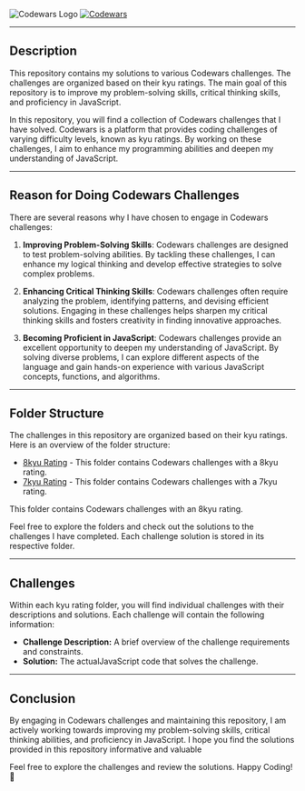 ![Codewars Logo](https://uploads-ssl.webflow.com/62e3ee10882dc50bcae8d07a/634816d46fc4a32b2a583416_codewars-og-image.png)
[![Codewars](https://www.codewars.com/users/jfmartinz/badges/large)](https://www.codewars.com/users/sejosephmartin)

---

## Description
This repository contains my solutions to various Codewars challenges. The challenges are organized based on their kyu ratings. The main goal of this repository is to improve my problem-solving skills, critical thinking skills, and proficiency in JavaScript.

In this repository, you will find a collection of Codewars challenges that I have solved. Codewars is a platform that provides coding challenges of varying difficulty levels, known as kyu ratings. By working on these challenges, I aim to enhance my programming abilities and deepen my understanding of JavaScript.

--- 

## Reason for Doing Codewars Challenges

There are several reasons why I have chosen to engage in Codewars challenges:

1. **Improving Problem-Solving Skills**: Codewars challenges are designed to test problem-solving abilities. By tackling these challenges, I can enhance my logical thinking and develop effective strategies to solve complex problems.

2. **Enhancing Critical Thinking Skills**: Codewars challenges often require analyzing the problem, identifying patterns, and devising efficient solutions. Engaging in these challenges helps sharpen my critical thinking skills and fosters creativity in finding innovative approaches.

3. **Becoming Proficient in JavaScript**: Codewars challenges provide an excellent opportunity to deepen my understanding of JavaScript. By solving diverse problems, I can explore different aspects of the language and gain hands-on experience with various JavaScript concepts, functions, and algorithms.

---

## Folder Structure

The challenges in this repository are organized based on their kyu ratings. Here is an overview of the folder structure:

- [8kyu Rating](./8kyu) -  This folder contains Codewars challenges with a 8kyu rating.
- [7kyu Rating](./7kyu) -  This folder contains Codewars challenges with a 7kyu rating.

 This folder contains Codewars challenges with an 8kyu rating.

Feel free to explore the folders and check out the solutions to the challenges I have completed. Each challenge solution is stored in its respective folder.

---

## Challenges

Within each kyu rating folder, you will find individual challenges with their descriptions and solutions. Each challenge will contain the following information:

- **Challenge Description:** A brief overview of the challenge requirements and constraints.
- **Solution:** The actualJavaScript code that solves the challenge.

---

## Conclusion

By engaging in Codewars challenges and maintaining this repository, I am actively working towards improving my problem-solving skills, critical thinking abilities, and proficiency in JavaScript. I hope you find the solutions provided in this repository informative and valuable

Feel free to explore the challenges and review the solutions. Happy Coding! 🚀
